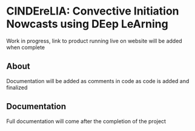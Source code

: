 # CINDEreLlA: Convective Initiation Nowcasts using DEep LeArning
Work in progress, link to product running live on website will be added when complete
## About
Documentation will be added as comments in code as code is added and finalized
## Documentation
Full documentation will come after the completion of the project
